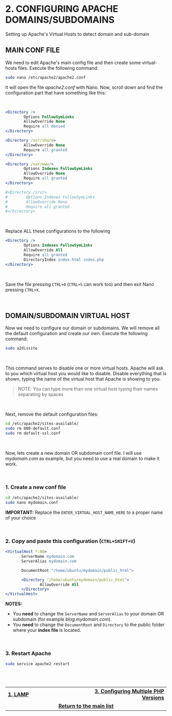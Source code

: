 
# 2. CONFIGURING APACHE DOMAINS/SUBDOMAINS
Setting up Apache's Virtual Hosts to detect domain and sub-domain

## MAIN CONF FILE
We need to edit Apache's main config file and then create some virtual-hosts files.
Execute the following command:

```bash
sudo nano /etc/apache2/apache2.conf
```

It will open the file *apache2.conf* with Nano.
Now, scroll down and find the configuration part that have something like this:

<br>

```apache
<Directory />
        Options FollowSymLinks
        AllowOverride None
        Require all denied
</Directory>

<Directory /usr/share>
        AllowOverride None
        Require all granted
</Directory>

<Directory /var/www/>
        Options Indexes FollowSymLinks
        AllowOverride None
        Require all granted
</Directory>

#<Directory /srv/>
#        Options Indexes FollowSymLinks
#        AllowOverride None
#        Require all granted
#</Directory>
```
<br>

Replace ALL these configurations to the following
```apache
<Directory />
        Options Indexes FollowSymLinks
        AllowOverride All
        Require all granted
        DirectoryIndex index.html index.php
</Directory>
```
<br>

Save the file pressing `CTRL+O` (`CTRL+S` can work too) and then exit Nano pressing `CTRL+X`.

<br>

## DOMAIN/SUBDOMAIN VIRTUAL HOST
Now we need to configure our domain or subdomains. We will remove all the default configuration and create our own.
Execute the following command:
<br>

```bash
sudo a2dissite
```

<br>

This command serves to disable one or more virtual hosts.
Apache will ask to you which virtual host you would like to disable. Disable everything that is shown, typing the name of the virtual host that Apache is showing to you.

> NOTE: You can type more than one virtual host typing their names separating by spaces

<br>

Next, remove the default configuration files:

```bash
cd /etc/apache2/sites-available/
sudo rm 000-default.conf
sudo rm default-ssl.conf
 ```
 
<br>

Now, lets create a new domain OR subdomain conf file. I will use *mydomain.com* as example, but you need to use a real domain to make it work.

<br>

 ### 1. Create a new conf file
 
 ```bash
 cd /etc/apache2/sites-available/
 sudo nano mydomain.conf
 ```
 
 **IMPORTANT:** Replace the `ENTER_VIRTUAL_HOST_NAME_HERE` to a proper name of your choice
 
<br>

### 2. Copy and paste this configuration (`CTRL+SHIFT+V`)

 ```apache
<VirtualHost *:80>
        ServerName mydomain.com
        ServerAlias mydomain.com

        DocumentRoot "/home/ubuntu/mydomain/public_html">

        <Directory "/home/ubuntu/mydomain/public_html">
                AllowOverride All
        </Directory>
</VirtualHost>
```

**NOTES:**
 - You **need** to change the `ServerName` and `ServerAlias` to your domain OR subdomain (for example *blog.mydomain.com*).
 - You **need** to change the `DocumentRoot` and `Directory` to the public folder where your **index file** is located.

<br>

### 3. Restart Apache

```bash
sudo service apache2 restart
 ```
 
<br><br>
<div>
    <table width="9000">
        <tr>
            <td width="9000">
                <a href="https://github.com/andregalastri/tutorials/blob/main/Ubuntu%20Server/1.%20LAMP.md"><b>1. LAMP</b></a>
            </td>
            <td width="50%" align="right">
                <a href=""><b>3. Configuring Multiple PHP Versions</b></a>
            </td>
        </tr>
        <tr>
            <td width="9000" colspan="2" align="center">
                <a href="">
                    <b>Return to the main list</b>
                </a>
            </td>
        </tr>
    </table>
</div>
